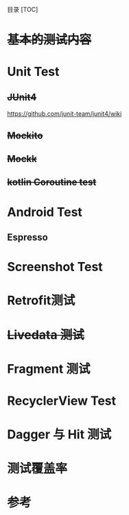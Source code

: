 目录
[TOC]

# ~~基本的测试内容~~

# Unit Test

## ~~JUnit4~~
https://github.com/junit-team/junit4/wiki

## ~~Mockito~~
## ~~Mockk~~

## ~~kotlin Coroutine test~~

# Android Test
## Espresso

# Screenshot Test

#  Retrofit测试

# ~~Livedata 测试~~

# Fragment 测试

# RecyclerView Test

# Dagger 与 Hit 测试

# 测试覆盖率


# 参考




